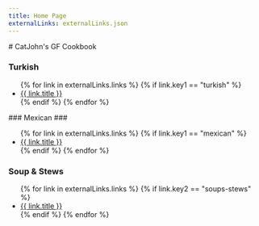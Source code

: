 ```yaml
---
title: Home Page
externalLinks: externalLinks.json
---
```


<!DOCTYPE html>
<html lang="en">
<head>
    <meta charset="UTF-8">
    <meta name="viewport" content="width=device-width, initial-scale=1.0">
    <title>{{ title }}</title>
</head>
<body>
# CatJohn's GF Cookbook

### Turkish ###
<ul>
    {% for link in externalLinks.links %}
        {% if link.key1 == "turkish" %}
            <li><a href="{{ link.url }}">{{ link.title }}</a></li>
        {% endif %} 
    {% endfor %}
</ul>
### Mexican ###
<ul>
    {% for link in externalLinks.links %}
        {% if link.key1 == "mexican" %}
            <li><a href="{{ link.url }}">{{ link.title }}</a></li>
        {% endif %} 
    {% endfor %}
</ul>

### Soup & Stews ###

<ul>
    {% for link in externalLinks.links %}
        {% if link.key2 == "soups-stews" %}
            <li><a href="{{ link.url }}">{{ link.title }}</a></li>
        {% endif %} 
    {% endfor %}
</ul>

    

 



</body>
</html>